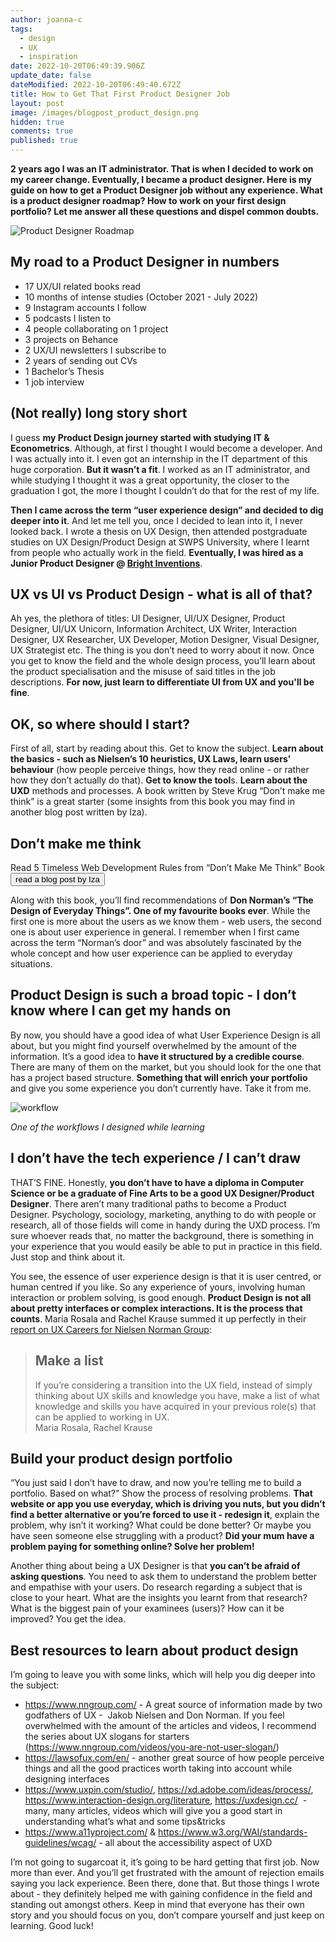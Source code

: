 ```yaml
---
author: joanna-c
tags:
  - design
  - UX
  - inspiration
date: 2022-10-20T06:49:39.906Z
update_date: false
dateModified: 2022-10-20T06:49:40.672Z
title: How to Get That First Product Designer Job
layout: post
image: /images/blogpost_product_design.png
hidden: true
comments: true
published: true
---
```

**2 years ago I was an IT administrator. That is when I decided to work on my career change. Eventually, I became a product designer. Here is my guide on how to get a Product Designer job without any experience. What is a product designer roadmap? How to work on your first design portfolio? Let me answer all these questions and dispel common doubts.**

<div class="image"><img src="/images/blogpost_product_design.png" alt="Product Designer Roadmap" title="undefined"  /> </div>

## **My road to a Product Designer in numbers** 

* 17 UX/UI related books read
* 10 months of intense studies (October 2021 - July 2022)
* 9 Instagram accounts I follow 
* 5 podcasts I listen to
* 4 people collaborating on 1 project
* 3 projects on Behance
* 2 UX/UI newsletters I subscribe to 
* 2 years of sending out CVs
* 1 Bachelor’s Thesis
* 1 job interview

## (Not really) long story short

I guess **my Product Design journey started with studying IT & Econometrics**. Although, at first I thought I would become a developer. And I was actually into it. I even got an internship in the IT department of this huge corporation. **But it wasn’t a fit**. I worked as an IT administrator, and while studying I thought it was a great opportunity, the closer to the graduation I got, the more I thought I couldn’t do that for the rest of my life. 

**Then I came across the term “user experience design” and decided to dig deeper into it**. And let me tell you, once I decided to lean into it, I never looked back. I wrote a thesis on UX Design, then attended postgraduate studies on UX Design/Product Design at SWPS University, where I learnt from people who actually work in the field. **Eventually, I was hired as a Junior Product Designer @ [Bright Inventions](/)**. 

## UX vs UI vs Product Design - what is all of that?

Ah yes, the plethora of titles: UI Designer, UI/UX Designer, Product Designer, UI/UX Unicorn, Information Architect, UX Writer, Interaction Designer, UX Researcher, UX Developer, Motion Designer, Visual Designer, UX Strategist etc. The thing is you don’t need to worry about it now. Once you get to know the field and the whole design process, you’ll learn about the product specialisation and the misuse of said titles in the job descriptions. **For now, just learn to differentiate UI from UX and you'll be fine**.

## OK, so where should I start?

First of all, start by reading about this. Get to know the subject. **Learn about the basics - such as Nielsen’s 10 heuristics, UX Laws, learn users’ behaviour** (how people perceive things, how they read online - or rather how they don’t actually do that). **Get to know the tool**s. **Learn about the UXD** methods and processes. A book written by Steve Krug “Don’t make me think” is a great starter (some insights from this book you may find in another blog post written by Iza).

<div class='block-button'><h2>Don’t make me think</h2><div>Read 5 Timeless Web Development Rules from “Don’t Make Me Think” Book</div><a href="https://brightinventions.pl/blog/5-web-development-rules-from-dont-make-me-think-book"><button>read a blog post by Iza</button></a></div>

Along with this book, you’ll find recommendations of **Don Norman’s “The Design of Everyday Things”. One of my favourite books ever**. While the first one is more about the users as we know them - web users, the second one is about user experience in general. I remember when I first came across the term “Norman’s door” and was absolutely fascinated by the whole concept and how user experience can be applied to everyday situations. 

## Product Design is such a broad topic - I don’t know where I can get my hands on

By now, you should have a good idea of what User Experience Design is all about, but you might find yourself overwhelmed by the amount of the information. It’s a good idea to **have it structured by a credible course**. There are many of them on the market, but you should look for the one that has a project based structure. **Something that will enrich your portfolio** and give you some experience you don’t currently have. Take it from me. 

<div class="image"><img src="/images/workflow_study.png" alt="workflow" title="undefined"  /> </div>

*One of the workflows I designed while learning*

## I don’t have the tech experience / I can’t draw

THAT’S FINE. Honestly, **you don’t have to have a diploma in Computer Science or be a graduate of Fine Arts to be a good UX Designer/Product Designer**. There aren’t many traditional paths to become a Product Designer. Psychology, sociology, marketing, anything to do with people or research, all of those fields will come in handy during the UXD process. I’m sure whoever reads that, no matter the background, there is something in your experience that you would easily be able to put in practice in this field. Just stop and think about it. 

You see, the essence of user experience design is that it is user centred, or human centred if you like. So any experience of yours, involving human interaction or problem solving, is good enough. **Product Design is not all about pretty interfaces or complex interactions. It is the process that counts**. Maria Rosala and Rachel Krause summed it up perfectly in their [report on UX Careers for Nielsen Norman Group](https://www.nngroup.com/reports/user-experience-careers/):

<blockquote><h2>Make a list</h2><div>If you’re considering a transition into the UX field, instead of simply thinking about UX skills and knowledge you have, make a list of what knowledge and skills you have acquired in your previous role(s) that can be applied to working in UX.</div><footer>Maria Rosala, Rachel Krause</footer></blockquote>

## Build your product design portfolio

“You just said I don’t have to draw, and now you’re telling me to build a portfolio. Based on what?” Show the process of resolving problems. **That website or app you use everyday, which is driving you nuts, but you didn’t find a better alternative or you’re forced to use it - redesign it**, explain the problem, why isn’t it working? What could be done better? Or maybe you have seen someone else struggling with a product? **Did your mum have a problem paying for something online? Solve her problem!** 

Another thing about being a UX Designer is that **you can’t be afraid of asking questions**. You need to ask them to understand the problem better and empathise with your users. Do research regarding a subject that is close to your heart. What are the insights you learnt from that research? What is the biggest pain of your examinees (users)? How can it be improved? You get the idea.

## Best resources to learn about product design

I’m going to leave you with some links, which will help you dig deeper into the subject:

* <https://www.nngroup.com/> - A great source of information made by two godfathers of UX -  Jakob Nielsen and Don Norman. If you feel overwhelmed with the amount of the articles and videos, I recommend the series about UX slogans for starters (https://www.nngroup.com/videos/you-are-not-user-slogan/)
* <https://lawsofux.com/en/> - another great source of how people perceive things and all the good practices worth taking into account while designing interfaces
* <https://www.uxpin.com/studio/>, <https://xd.adobe.com/ideas/process/>, <https://www.interaction-design.org/literature>, <https://uxdesign.cc/>  - many, many articles, videos which will give you a good start in understanding what’s what and some tips&tricks
* <https://www.a11yproject.com/> & <https://www.w3.org/WAI/standards-guidelines/wcag/> - all about the accessibility aspect of UXD

I’m not going to sugarcoat it, it’s going to be hard getting that first job. Now more than ever. And you’ll get frustrated with the amount of rejection emails saying you lack experience. Been there, done that. But those things I wrote about - they definitely helped me with gaining confidence in the field and standing out amongst others. Keep in mind that everyone has their own story and you should focus on you, don’t compare yourself and just keep on learning. Good luck!